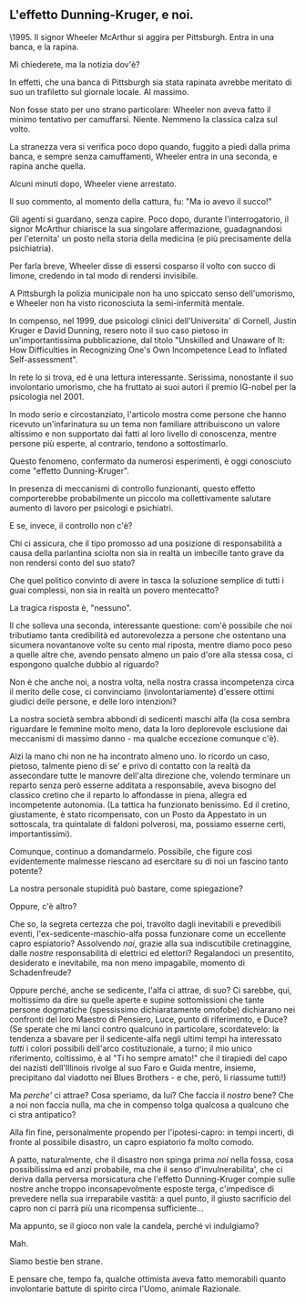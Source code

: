 ## L'effetto Dunning-Kruger, e noi.

\1995. Il signor Wheeler McArthur si aggira per Pittsburgh. Entra in una banca, e la rapina.

Mi chiederete, ma la notizia dov'è?

In effetti, che una banca di Pittsburgh sia stata rapinata avrebbe meritato di suo un trafiletto sul giornale locale. Al massimo.

Non fosse stato per uno strano particolare: Wheeler non aveva fatto il minimo tentativo per camuffarsi. Niente. Nemmeno la classica calza sul volto.

La stranezza vera si verifica poco dopo quando, fuggito a piedi dalla prima banca, e sempre senza camuffamenti, Wheeler entra in una seconda, e rapina anche quella.

Alcuni minuti dopo, Wheeler viene arrestato.

Il suo commento, al momento della cattura, fu: "Ma io avevo il succo!"

Gli agenti si guardano, senza capire. Poco dopo, durante l'interrogatorio, il signor McArthur chiarisce la sua singolare affermazione, guadagnandosi per l'eternita' un posto nella storia della medicina (e più precisamente della psichiatria).

Per farla breve, Wheeler disse di essersi cosparso il volto con succo di limone, credendo in tal modo di rendersi invisibile.

A Pittsburgh la polizia municipale non ha uno spiccato senso dell'umorismo, e Wheeler non ha visto riconosciuta la semi-infermità mentale.

In compenso, nel 1999, due psicologi clinici dell'Universita' di Cornell, Justin Kruger e David Dunning, resero noto il suo caso pietoso in un'importantissima pubblicazione, dal titolo "Unskilled and Unaware of It: How Difficulties in Recognizing One's Own Incompetence Lead to Inflated Self-assessment".

In rete lo si trova, ed è una lettura interessante. Serissima, nonostante il suo involontario umorismo, che ha fruttato ai suoi autori il premio IG-nobel per la psicologia nel 2001.

In modo serio e circostanziato, l'articolo mostra come persone che hanno ricevuto un'infarinatura su un tema non familiare attribuiscono un valore altissimo e non supportato dai fatti al loro livello di conoscenza, mentre persone più esperte, al contrario, tendono a sottostimarlo.

Questo fenomeno, confermato da numerosi esperimenti, è oggi conosciuto come "effetto Dunning-Kruger".

In presenza di meccanismi di controllo funzionanti, questo effetto comporterebbe probabilmente un piccolo ma collettivamente salutare aumento di lavoro per psicologi e psichiatri.

E se, invece, il controllo non c'è?

Chi ci assicura, che il tipo promosso ad una posizione di responsabilità a causa della parlantina sciolta non sia in realtà un imbecille tanto grave da non rendersi conto del suo stato?

Che quel politico convinto di avere in tasca la soluzione semplice di tutti i guai complessi, non sia in realtà un povero mentecatto?

La tragica risposta è, "nessuno".

Il che solleva una seconda, interessante questione: com'è possibile che noi tributiamo tanta credibilità ed autorevolezza a persone che ostentano una sicumera novantanove volte su cento mal riposta, mentre diamo poco peso a quelle altre che, avendo pensato almeno un paio d'ore alla stessa cosa, ci espongono qualche dubbio al riguardo?

Non è che anche noi, a nostra volta, nella nostra crassa incompetenza circa il merito delle cose, ci convinciamo (involontariamente) d'essere ottimi giudici delle persone, e delle loro intenzioni?

La nostra società sembra abbondi di sedicenti maschi alfa (la cosa sembra riguardare le femmine molto meno, data la loro deplorevole esclusione dai meccanismi di massimo danno - ma qualche eccezione comunque c'è).

Alzi la mano chi non ne ha incontrato almeno uno. Io ricordo un caso, pietoso, talmente pieno di se' e privo di contatto con la realtà da assecondare tutte le manovre dell'alta direzione che, volendo terminare un reparto senza però esserne additata a responsabile, aveva bisogno del classico cretino che il reparto lo affondasse in piena, allegra ed incompetente autonomia. (La tattica ha funzionato benissimo. Ed il cretino, giustamente, è stato ricompensato, con un Posto da Appestato in un sottoscala, tra quintalate di faldoni polverosi, ma, possiamo esserne certi, importantissimi).

Comunque, continuo a domandarmelo. Possibile, che figure così evidentemente malmesse riescano ad esercitare su di noi un fascino tanto potente?

La nostra personale stupidità può bastare, come spiegazione?

Oppure, c'è altro?

Che so, la segreta certezza che poi, travolto dagli inevitabili e prevedibili eventi, l'ex-sedicente-maschio-alfa possa funzionare come un eccellente capro espiatorio? Assolvendo *noi*, grazie alla sua indiscutibile cretinaggine, dalle *nostre* responsabilità di elettrici ed elettori? Regalandoci un presentito, desiderato e inevitabile, ma non meno impagabile, momento di Schadenfreude?

Oppure perché, anche se sedicente, l'alfa ci attrae, di suo? Ci sarebbe, qui, moltissimo da dire su quelle aperte e supine sottomissioni che tante persone dogmatiche (spessissimo dichiaratamente omofobe) dichiarano nei confronti del loro Maestro di Pensiero, Luce, punto di riferimento, e Duce? (Se sperate che mi lanci contro qualcuno in particolare, scordatevelo: la tendenza a sbavare per il sedicente-alfa negli ultimi tempi ha interessato *tutti* i colori possibili dell'arco costituzionale, a turno; il mio unico riferimento, coltissimo, è al "Ti ho sempre amato!" che il tirapiedi del capo dei nazisti dell'Illinois rivolge al suo Faro e Guida mentre, insieme, precipitano dal viadotto nei Blues Brothers - e che, però, li riassume tutti!)

Ma *perche'* ci attrae? Cosa speriamo, da lui? Che faccia il *nostro* bene? Che a noi non faccia nulla, ma che in compenso tolga qualcosa a qualcuno che ci stra antipatico?

Alla fin fine, personalmente propendo per l'ipotesi-capro: in tempi incerti, di fronte al possibile disastro, un capro espiatorio fa molto comodo.

A patto, naturalmente, che il disastro non spinga prima *noi* nella fossa, cosa possibilissima ed anzi probabile, ma che il senso d'invulnerabilita', che ci deriva dalla perversa morsicatura che l'effetto Dunning-Kruger compie sulle nostre anche troppo inconsapevolmente esposte terga, c'impedisce di prevedere nella sua irreparabile vastità: a quel punto, il giusto sacrificio del capro non ci parrà più una ricompensa sufficiente...

Ma appunto, se il gioco non vale la candela, perché vi indulgiamo?

Mah.

Siamo bestie ben strane.

E pensare che, tempo fa, qualche ottimista aveva fatto memorabili quanto involontarie battute di spirito circa l'Uomo, animale Razionale.
